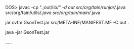 DOS> javac -cp ".;out/lib/*" -d out src/org/tain/runjar/*.java src/org/tain/utils/*.java src/org/tain/main/*.java

jar cvfm GsonTest.jar src/META-INF/MANIFEST.MF -C out .

java -jar GsonTest.jar

.....
